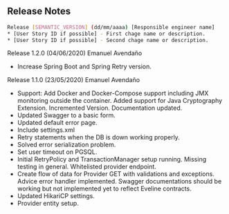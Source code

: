 Release Notes
---

```bash
Release [SEMANTIC_VERSION] (dd/mm/aaaa) [Responsible engineer name]
* [User Story ID if possible] - First chage name or description.
* [User Story ID if possible] - Second chage name or description.
```

Release 1.2.0 (04/06/2020) Emanuel Avendaño
 * Increase Spring Boot and Spring Retry version.

Release 1.1.0 (23/05/2020) Emanuel Avendaño
 * Support: Add Docker and Docker-Compose support including JMX monitoring outside the container. Added support for Java Cryptography Extension. Incremented Version. Documentation updated.
 * Updated Swagger to a basic form.
 * Updated default error page.
 * Include settings.xml
 * Retry statements when the DB is down working properly.
 * Solved error serialization problem.
 * Set user timeout on PGSQL.
 * Initial RetryPolicy and TransactionManager setup running. Missing testing in general. Whitelisted provider endpoint.
 * Create flow of data for Provider GET with validations and exceptions. Advice error handler implemented. Swagger documentations should be working but not implemented yet to reflect Eveline contracts.
 * Updated HikariCP settings.
 * Provider entity setup.